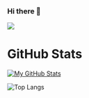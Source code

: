 ### Hi there 👋

<!--
**itowhid06/itowhid06** is a ✨ _special_ ✨ repository because its `README.md` (this file) appears on your GitHub profile.

Here are some ideas to get you started:

- 🔭 I’m currently working on ...
- 🌱 I’m currently learning ...
- 👯 I’m looking to collaborate on ...
- 🤔 I’m looking for help with ...
- 💬 Ask me about ...
- 📫 How to reach me: ...
- 😄 Pronouns: ...
- ⚡ Fun fact: ...
-->

<a href="https://github.com/antonkomarev/github-profile-views-counter">
    <img src="https://komarev.com/ghpvc/?username=itowhid06">
</a>

# GitHub Stats

[![My GitHub Stats](https://github-readme-stats.vercel.app/api?username=itowhid06&show_icons=true&private=true&include_all_commits=true "My GitHub Stats")](https://github.com/itowhid06)

![Top Langs](https://github-readme-stats.vercel.app/api/top-langs/?username=itowhid06&hide_border=true)
